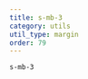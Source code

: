 ```yaml
---
title: s-mb-3
category: utils
util_type: margin
order: 79
---
```

<div class="s-mb-3">
  <code>s-mb-3</code>
</div>